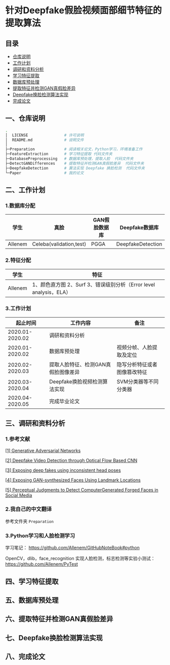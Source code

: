 # 针对Deepfake假脸视频面部细节特征的提取算法

## 目录

- [仓库说明](#一仓库说明)
- [工作计划](#二工作计划)
- [调研和资料分析](#三调研和资料分析)
- [学习特征提取](#四学习特征提取)
- [数据库预处理](#五数据库预处理)
- [提取特征并检测GAN真假脸差异](#六提取特征并检测GAN真假脸差异)
- [Deepfake换脸检测算法实现](#七Deepfake换脸检测算法实现)
- [完成论文](#八完成论文)

## 一、仓库说明

```bash
.
│  LICENSE                # 许可说明
│  README.md              # 说明文件
│
├─Preparation             # 阅读相关论文，Python学习，环境准备工作
├─FeatureExtraction       # 学习特征提取 代码文件夹
├─DatabasePreprocessing   # 数据库预处理，提取人脸  代码文件夹
├─DetectGANDifferences    # 提取特征并检测GAN真假脸差异  代码文件夹
├─DeepfakeDetection       # 算法实现 Deepfake 换脸检测  代码文件夹
└─Paper                   # 我的论文
```

## 二、工作计划

### 1.数据库分配

学生 | 真脸 | GAN假脸数据库 | Deepfake数据库
-|-|-|-
Allenem | Celeba(validation,test) | PGGA | DeepfakeDetection

### 2.特征分配

学生 | 特征
-|-
Allenem | 1、颜色直方图 2、Surf 3、错误级别分析（Error level analysis，ELA）

### 3.工作计划

起止时间 | 工作内容 | 备注
-|-|-
2020.01-2020.02 | 调研和资料分析 | 	
2020.01-2020.02	| 数据库预处理 | 视频分帧、人脸提取及定位
2020.02-2020.03 | 提取人脸特征、检测GAN真假脸图像差异 | 隐写分析特征或者图像篡改特征
2020.03-2020.04 | Deepfake换脸视频检测算法实现 | SVM分类器等不同分类器
2020.04-2020.05 | 完成毕业论文 |

## 三、调研和资料分析

### 1.参考文献

[[1] Generative Adversarial Networks](https://arxiv.org/pdf/1406.2661.pdf)

[[2] Deepfake Video Detection through Optical Flow Based CNN](openaccess.thecvf.com/content_ICCVW_2019/papers/HBU/Amerini_Deepfake_Video_Detection_through_Optical_Flow_Based_CNN_ICCVW_2019_paper.pdf)

[[3] Exposing deep fakes using inconsistent head poses](https://arxiv.org/pdf/1811.00661.pdf)

[[4] Exposing GAN-synthesized Faces Using Landmark Locations](https://arxiv.org/pdf/1904.00167.pdf)

[[5] Perceptual Judgments to Detect ComputerGenerated Forged Faces in Social Media](https://kopernio.com/viewer?doi=10.1007/978-3-030-20984-1_4&token=WzE3MDUwMzYsIjEwLjEwMDcvOTc4LTMtMDMwLTIwOTg0LTFfNCJd.EPCnRwtIa113H6qoV-aTHHQoOOs)

### 2.我自己的中文翻译

参考文件夹 `Preparation`

### 3.Python学习和人脸检测学习

学习笔记： https://github.com/Allenem/GitHubNoteBook#python

OpenCV，dlib，face_recognition 实现人脸检测，标志检测等实验小测试： https://github.com/Allenem/PyTest

## 四、学习特征提取



## 五、数据库预处理



## 六、提取特征并检测GAN真假脸差异



## 七、Deepfake换脸检测算法实现



## 八、完成论文


